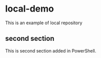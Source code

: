 # local-demo

This is an example of local repository

## second section

This is second section added in PowerShell.